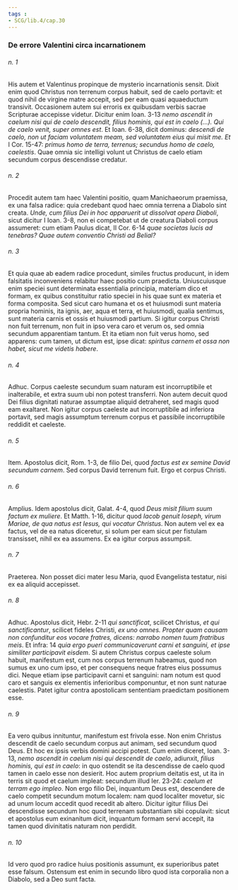 ```yaml
---
tags : 
- SCG/lib.4/cap.30
---
```


### De errore Valentini circa incarnationem

###### n. 1
His autem et Valentinus propinque de mysterio incarnationis sensit. Dixit enim quod Christus non terrenum corpus habuit, sed de caelo portavit: et quod nihil de virgine matre accepit, sed per eam quasi aquaeductum transivit. Occasionem autem sui erroris ex quibusdam verbis sacrae Scripturae accepisse videtur. Dicitur enim Ioan. 3-13 *nemo ascendit in caelum nisi qui de caelo descendit, filius hominis, qui est in caelo (...). Qui de caelo venit, super omnes est*. Et Ioan. 6-38, dicit dominus: *descendi de caelo, non ut faciam voluntatem meam, sed voluntatem eius qui misit me. Et* I Cor. 15-47: *primus homo de terra, terrenus; secundus homo de caelo, caelestis*. Quae omnia sic intelligi volunt ut Christus de caelo etiam secundum corpus descendisse credatur.

###### n. 2
Procedit autem tam haec Valentini positio, quam Manichaeorum praemissa, ex una falsa radice: quia credebant quod haec omnia terrena a Diabolo sint creata. *Unde, cum filius Dei in hoc apparuerit ut dissolvat opera Diaboli*, sicut dicitur I Ioan. 3-8, non ei competebat ut de creatura Diaboli corpus assumeret: cum etiam Paulus dicat, II Cor. 6-14 *quae societas lucis ad tenebras? Quae autem conventio Christi ad Belial?*

###### n. 3
Et quia quae ab eadem radice procedunt, similes fructus producunt, in idem falsitatis inconveniens relabitur haec positio cum praedicta. Uniuscuiusque enim speciei sunt determinata essentialia principia, materiam dico et formam, ex quibus constituitur ratio speciei in his quae sunt ex materia et forma composita. Sed sicut caro humana et os et huiusmodi sunt materia propria hominis, ita ignis, aer, aqua et terra, et huiusmodi, qualia sentimus, sunt materia carnis et ossis et huiusmodi partium. Si igitur corpus Christi non fuit terrenum, non fuit in ipso vera caro et verum os, sed omnia secundum apparentiam tantum. Et ita etiam non fuit verus homo, sed apparens: cum tamen, ut dictum est, ipse dicat: *spiritus carnem et ossa non habet, sicut me videtis habere*.

###### n. 4
Adhuc. Corpus caeleste secundum suam naturam est incorruptibile et inalterabile, et extra suum ubi non potest transferri. Non autem decuit quod Dei filius dignitati naturae assumptae aliquid detraheret, sed magis quod eam exaltaret. Non igitur corpus caeleste aut incorruptibile ad inferiora portavit, sed magis assumptum terrenum corpus et passibile incorruptibile reddidit et caeleste.

###### n. 5
Item. Apostolus dicit, Rom. 1-3, de filio Dei, quod *factus est ex semine David secundum carnem*. Sed corpus David terrenum fuit. Ergo et corpus Christi.

###### n. 6
Amplius. Idem apostolus dicit, Galat. 4-4, quod *Deus misit filium suum factum ex muliere*. Et Matth. 1-16, dicitur quod *Iacob genuit Ioseph, virum Mariae, de qua natus est Iesus, qui vocatur Christus*. Non autem vel ex ea factus, vel de ea natus diceretur, si solum per eam sicut per fistulam transisset, nihil ex ea assumens. Ex ea igitur corpus assumpsit.

###### n. 7
Praeterea. Non posset dici mater Iesu Maria, quod Evangelista testatur, nisi ex ea aliquid accepisset.

###### n. 8
Adhuc. Apostolus dicit, Hebr. 2-11 *qui sanctificat*, scilicet Christus, *et qui sanctificantur*, scilicet fideles Christi, *ex uno omnes. Propter quam causam non confunditur eos vocare fratres, dicens: narrabo nomen tuum fratribus meis*. Et infra: 14 *quia ergo pueri communicaverunt carni et sanguini, et ipse similiter participavit eisdem*. Si autem Christus corpus caeleste solum habuit, manifestum est, cum nos corpus terrenum habeamus, quod non sumus ex uno cum ipso, et per consequens neque fratres eius possumus dici. Neque etiam ipse participavit carni et sanguini: nam notum est quod caro et sanguis ex elementis inferioribus componuntur, et non sunt naturae caelestis. Patet igitur contra apostolicam sententiam praedictam positionem esse.

###### n. 9
Ea vero quibus innituntur, manifestum est frivola esse. Non enim Christus descendit de caelo secundum corpus aut animam, sed secundum quod Deus. Et hoc ex ipsis verbis domini accipi potest. Cum enim diceret, Ioan. 3-13, *nemo ascendit in caelum nisi qui descendit de caelo*, adiunxit, *filius hominis, qui est in caelo*: in quo ostendit se ita descendisse de caelo quod tamen in caelo esse non desierit. Hoc autem proprium deitatis est, ut ita in terris sit quod et caelum impleat: secundum illud Ier. 23-24: *caelum et terram ego impleo*. Non ergo filio Dei, inquantum Deus est, descendere de caelo competit secundum motum localem: nam quod localiter movetur, sic ad unum locum accedit quod recedit ab altero. Dicitur igitur filius Dei descendisse secundum hoc quod terrenam substantiam sibi copulavit: sicut et apostolus eum exinanitum dicit, inquantum formam servi accepit, ita tamen quod divinitatis naturam non perdidit.

###### n. 10
Id vero quod pro radice huius positionis assumunt, ex superioribus patet esse falsum. Ostensum est enim in secundo libro quod ista corporalia non a Diabolo, sed a Deo sunt facta.

